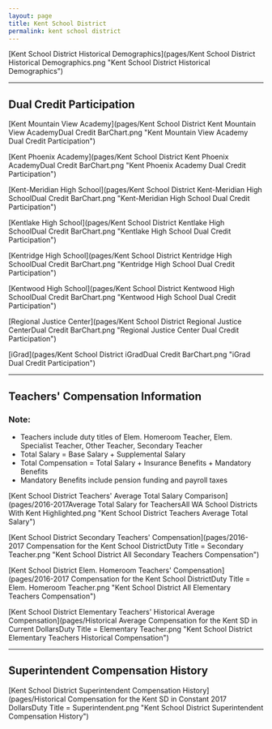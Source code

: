 ```yaml
---
layout: page
title: Kent School District
permalink: kent school district
---
```



[Kent School District Historical Demographics](pages/Kent School District Historical Demographics.png "Kent School District Historical Demographics")

___

## Dual Credit Participation

[Kent Mountain View Academy](pages/Kent School District Kent Mountain View AcademyDual Credit BarChart.png "Kent Mountain View Academy Dual Credit Participation")

[Kent Phoenix Academy](pages/Kent School District Kent Phoenix AcademyDual Credit BarChart.png "Kent Phoenix Academy Dual Credit Participation")

[Kent-Meridian High School](pages/Kent School District Kent-Meridian High SchoolDual Credit BarChart.png "Kent-Meridian High School Dual Credit Participation")

[Kentlake High School](pages/Kent School District Kentlake High SchoolDual Credit BarChart.png "Kentlake High School Dual Credit Participation")

[Kentridge High School](pages/Kent School District Kentridge High SchoolDual Credit BarChart.png "Kentridge High School Dual Credit Participation")

[Kentwood High School](pages/Kent School District Kentwood High SchoolDual Credit BarChart.png "Kentwood High School Dual Credit Participation")

[Regional Justice Center](pages/Kent School District Regional Justice CenterDual Credit BarChart.png "Regional Justice Center Dual Credit Participation")

[iGrad](pages/Kent School District iGradDual Credit BarChart.png "iGrad Dual Credit Participation")


___

## Teachers' Compensation Information
### Note:
- Teachers include duty titles of Elem. Homeroom Teacher, Elem. Specialist Teacher, Other Teacher, Secondary Teacher
- Total Salary = Base Salary + Supplemental Salary
- Total Compensation = Total Salary + Insurance Benefits + Mandatory Benefits
- Mandatory Benefits include pension funding and payroll taxes

[Kent School District Teachers' Average Total Salary Comparison](pages/2016-2017Average Total Salary for TeachersAll WA School Districts With Kent Highlighted.png "Kent School District Teachers Average Total Salary")

[Kent School District Secondary Teachers' Compensation](pages/2016-2017 Compensation for the Kent School DistrictDuty Title = Secondary Teacher.png "Kent School District All Secondary Teachers Compensation")

[Kent School District Elem. Homeroom Teachers' Compensation](pages/2016-2017 Compensation for the Kent School DistrictDuty Title = Elem. Homeroom Teacher.png "Kent School District All Elementary Teachers Compensation")

[Kent School District Elementary Teachers' Historical Average Compensation](pages/Historical Average Compensation for the Kent SD in Current DollarsDuty Title = Elementary Teacher.png "Kent School District Elementary Teachers Historical Compensation")


___

## Superintendent Compensation History

[Kent School District Superintendent Compensation History](pages/Historical Compensation for the Kent SD in Constant 2017 DollarsDuty Title = Superintendent.png "Kent School District Superintendent Compensation History")

